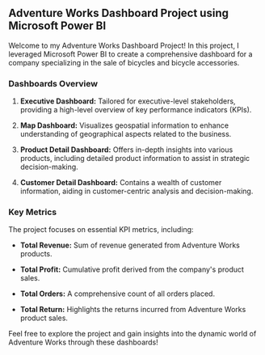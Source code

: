 ## Adventure Works Dashboard Project using Microsoft Power BI

Welcome to my Adventure Works Dashboard Project! In this project, I leveraged Microsoft Power BI to create a comprehensive dashboard for a company specializing in the sale of bicycles and bicycle accessories.

### Dashboards Overview

1. **Executive Dashboard:** Tailored for executive-level stakeholders, providing a high-level overview of key performance indicators (KPIs).

2. **Map Dashboard:** Visualizes geospatial information to enhance understanding of geographical aspects related to the business.

3. **Product Detail Dashboard:** Offers in-depth insights into various products, including detailed product information to assist in strategic decision-making.

4. **Customer Detail Dashboard:** Contains a wealth of customer information, aiding in customer-centric analysis and decision-making.

### Key Metrics

The project focuses on essential KPI metrics, including:

- **Total Revenue:** Sum of revenue generated from Adventure Works products.
  
- **Total Profit:** Cumulative profit derived from the company's product sales.

- **Total Orders:** A comprehensive count of all orders placed.

- **Total Return:** Highlights the returns incurred from Adventure Works product sales.

Feel free to explore the project and gain insights into the dynamic world of Adventure Works through these dashboards!

